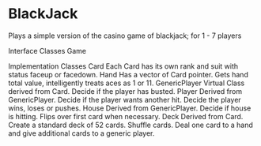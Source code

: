 # BlackJack
Plays a simple version of the casino game of blackjack; for 1 - 7 players

Interface Classes
Game

Implementation Classes
Card
  Each Card has its own rank and suit with status faceup or facedown. 
Hand
  Has a vector of Card pointer. Gets hand total value, intelligently treats aces as 1 or 11.
GenericPlayer
  Virtual Class derived from Card. Decide if the player has busted.
Player
  Derived from GenericPlayer. Decide if the player wants another hit. Decide the player wins, loses or pushes.
House
  Derived from GenericPlayer. Decide if house is hitting. Flips over first card when necessary.
Deck
  Derived from Card. Create a standard deck of 52 cards. Shuffle cards. Deal one card to a hand and give additional cards to a generic       player.
